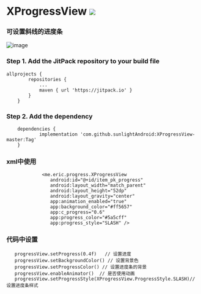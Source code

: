 # XProgressView [![](https://jitpack.io/v/sunlightAndroid/XProgressView-master.svg)](https://jitpack.io/#sunlightAndroid/XProgressView-master)


### 可设置斜线的进度条
![image](http://m.qpic.cn/psc?/V535ockk4gKmll2vn6Xd1xdhbP1otnf7/ruAMsa53pVQWN7FLK88i5i*Pr38knpECE95Xei6*tPTR1WLLn1zkIwd4HVeZGR8Z1QIvBhmtNiTzsLMIEyemz2aMZR1dBv6lsTfqcJXUpR0!/mnull&bo=aQOABwAAAAABB80!&rf=photolist&t=5)


### Step 1. Add the JitPack repository to your build file

```
allprojects {
		repositories {
			...
			maven { url 'https://jitpack.io' }
		}
	}
```

### Step 2. Add the dependency

```
	dependencies {
	        implementation 'com.github.sunlightAndroid:XProgressView-master:Tag'
	}
```

### xml中使用


```
             <me.eric.progress.XProgressView
                android:id="@+id/item_pk_progress"
                android:layout_width="match_parent"
                android:layout_height="52dp"
                android:layout_gravity="center"
                app:animation_enabled="true"
                app:background_color="#ff5657"
                app:c_progress="0.6"
                app:progress_color="#5a5cff"
                app:progress_style="SLASH" />
```



###   代码中设置


```
   progressView.setProgress(0.4f)   // 设置进度
   progressView.setBackgroundColor() // 设置背景色
   progressView.setProgressColor() // 设置进度条的背景
   progressView.enableAnimator()  // 是否使用动画
   progressView.setProgressStyle(XProgressView.ProgressStyle.SLASH)// 设置进度条样式  


```

  

